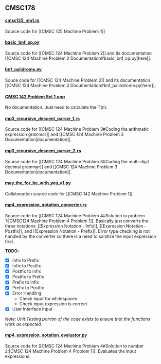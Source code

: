 ## CMSC178

#### [cmsc125_mp1.rs](cmsc125_mp1.rs)

Source code for [[CMSC 125 Machine Problem 1]]

#### [basic_bnf_op.py](basic_bnf_op.py)

Source code for [[CMSC 124 Machine Problem 2]] and its documentation [[CMSC 124 Machine Problem 2 Documentation#basic_bnf_op.py|here]].

#### [bnf_palidrome.py](bnf_palidrome.py)

Souce code for [[CMSC 124 Machine Problem 2]] and its documentation [[CMSC 124 Machine Problem 2 Documentation#bnf_palindrome.py|here]].

#### [CMSC 142 Problem Set 1.cpp](CMSC%20142%20Problem%20Set%201.cpp)

No documentation. Just need to calculate the T(n).

#### [mp3_recursive_descent_parser_1.rs](mp3_recursive_descent_parser_1.rs)

Source code for [[CMSC 124 Machine Problem 3#Coding the arithmetic expression grammar]] and [[CMSC 124 Machine Problem 3 Documentation|documentation]].

#### [mp3_recursive_descent_parser_2.rs](mp3_recursive_descent_parser_2.rs)

Source code for [[CMSC 124 Machine Problem 3#Coding the multi-digit decimal grammar]] and [[CMSC 124 Machine Problem 3 Documentation|documentation]].

#### [may_the_for_be_with_you_v1.py](may_the_for_be_with_you_v1.py)

Collaboration source code for [[CMSC 142 Machine Problem 1]].

#### [mp4_expression_notation_converter.rs](mp4_expression_notation_converter.rs)

Source code for [[CMSC 124 Machine Problem 4#Solution to problem 1:|CMSC124 Machine Problem 4 Problem 1]]. Basically just converts the three notations: [[Expression Notation - Infix]], [[Expression Notation - Postfix]], and [[Expression Notation - Prefix]]. Error type checking is not handled by the converter so there is a need to sanitize the input expression first.

**TODO:**

- [x] Infix to Prefix
- [x] Infix to Postfix
- [x] Postfix to Infix
- [x] Postfix to Prefix
- [x] Prefix to Infix
- [x] Prefix to Postfix
- [x] Error Handling
  - Check input for whitespaces
  - Check input expression is correct
- [x] User Interface Input

_Note: Unit Testing portion of the code exists to ensure that the functions work as expected._

#### [mp4_expression_notation_evaluator.py](mp4_expression_notation_evaluator.py)

Source code for [[CMSC 124 Machine Problem 4#Solution to number 2:|CMSC 124 Machine Problem 4 Problem 1]]. Evaluates the input expressions.
